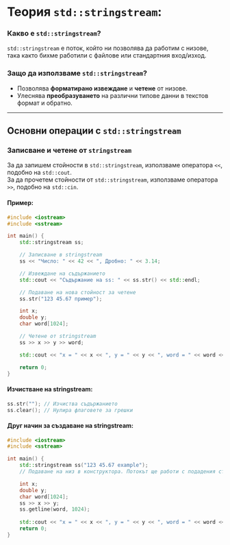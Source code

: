 # Теория `std::stringstream`:

### Какво е `std::stringstream`?  
`std::stringstream` е поток, който ни позволява да работим с низове, така както бихме работили с файлове или стандартния вход/изход.  

### Защо да използваме `std::stringstream`?  
- Позволява **форматирано извеждане** и **четене** от низове.  
- Улеснява **преобразуването** на различни типове данни в текстов формат и обратно.  

---

## Основни операции с `std::stringstream`

### Записване и четене от `stringstream`  
За да запишем стойности в `std::stringstream`, използваме оператора `<<`, подобно на `std::cout`.  
За да прочетем стойности от `std::stringstream`, използваме оператора `>>`, подобно на `std::cin`.  

#### Пример:  
```cpp
#include <iostream>
#include <sstream>

int main() {
	std::stringstream ss;

	// Записване в stringstream
	ss << "Число: " << 42 << ", Дробно: " << 3.14;

	// Извеждане на съдържанието
	std::cout << "Съдържание на ss: " << ss.str() << std::endl;

	// Подаване на нова стойност за четене
	ss.str("123 45.67 пример");

	int x;
	double y;
	char word[1024];

	// Четене от stringstream
	ss >> x >> y >> word;

	std::cout << "x = " << x << ", y = " << y << ", word = " << word << std::endl;

	return 0;
}
```

#### Изчистване на stringstream:

```c++
ss.str(""); // Изчиства съдържанието 
ss.clear(); // Нулира флаговете за грешки
```

#### Друг начин за създаване на stringstream:

```c++
#include <iostream>
#include <sstream>

int main() {
	std::stringstream ss("123 45.67 example");
	// Подаване на низ в конструктора. Потокът ще работи с подадения стринг.

	int x;
	double y;
	char word[1024];
	ss >> x >> y;
	ss.getline(word, 1024);
    
	std::cout << "x = " << x << ", y = " << y << ", word = " << word << std::endl;
	return 0;
}

```